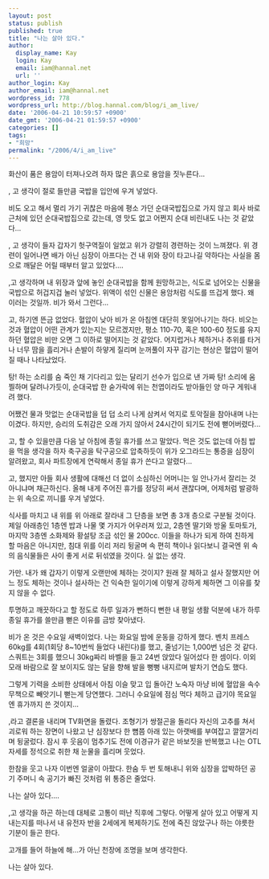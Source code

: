 ```yaml
---
layout: post
status: publish
published: true
title: "나는 살아 있다."
author:
  display_name: Kay
  login: Kay
  email: iam@hannal.net
  url: ''
author_login: Kay
author_email: iam@hannal.net
wordpress_id: 778
wordpress_url: http://blog.hannal.com/blog/i_am_live/
date: '2006-04-21 10:59:57 +0900'
date_gmt: '2006-04-21 01:59:57 +0900'
categories: []
tags:
- "희망"
permalink: "/2006/4/i_am_live"
---
```

<p>화산이 품은 용암이 터져나오려 하자 많은 흙으로 용암을 짓누른다...</p>
<p>, 고 생각이 절로 들만큼 국밥을 입안에 우겨 넣었다.</p>
<p>비도 오고 해서 멀리 가기 귀찮은 마음에 평소 가던 순대국밥집으로 가지 않고 회사 바로 근처에 있던 순대국밥집으로 갔는데, 영 맛도 없고 어쩐지 순대 비린내도 나는 것 같았다...</p>
<p>, 고 생각이 들자 갑자기 헛구역질이 일었고 위가 강렬히 경련하는 것이 느껴졌다. 위 경련이 일어나면 배가 아닌 심장이 아프다는 건 내 위와 장이 타고나길 약하다는 사실을 몸으로 깨달은 어릴 때부터 알고 있었다....</p>
<p>,고 생각하며 내 위장과 앞에 놓인 순대국밥을 함께 원망하고는, 식도로 넘어오는 신물을 국밥으로 허겁지겁 눌러 넣었다. 위액이 섞인 신물은 용암처럼 식도를 뜨겁게 했다. 왜 이러는 것일까. 비가 와서 그런다...</p>
<p>고, 하기엔 뜬금 없었다. 혈압이 낮아 비가 온 아침엔 대단히 못일어나기는 하다. 비오는 것과 혈압이 어떤 관계가 있는지는 모르겠지만, 평소 110-70, 혹은 100-60 정도를 유지하던 혈압은 비만 오면 그 이하로 떨어지는 것 같았다. 어지럽거나 체하거나 추위를 타거나 너무 땀을 흘리거나 손발이 하얗게 질리며 눈꺼풀이 자꾸 감기는 현상은 혈압이 떨어질 때나 나타났었다.</p>
<p>탕! 하는 소리를 숨 죽인 채 기다리고 있는 달리기 선수가 입으로 낸 가짜 탕! 소리에 움찔하며 달려나가듯이, 순대국밥 한 숟가락에 위는 천엽이라도 받아들인 양 마구 게워내려 했다.</p>
<p>어쨌건 물과 맛없는 순대국밥을 덥 덥 소리 나게 삼켜서 억지로 토악질을 참아내며 나는 이겼다. 하지만, 승리의 도취감은 오래 가지 않아서 24시간이 되기도 전에 뻗어버렸다...</p>
<p>고, 할 수 있을만큼 다음 날 아침에 종일 휴가를 쓰고 말았다. 먹은 것도 없는데 아침 밥을 먹을 생각을 하자 축구공을 탁구공으로 압축하듯이 위가 오그라드는 통증을 심장이 알려왔고, 회사 파트장에게 연락해서 종일 휴가 쓴다고 알렸다...</p>
<p>고, 했지만 아들 회사 생활에 대해선 더 없이 소심하신 어머니는 일 안나가서 잘리는 것 아니냐며 채근하신다. 올해 내게 주어진 휴가를 정당히 써서 괜찮다며, 어제처럼 발광하는 위 속으로 끼니를 우겨 넣었다.</p>
<p>식사를 마치고 내 위를 위 아래로 잘라내 그 단층을 보면 총 3개 층으로 구분될 것이다. 제일 아래층인 1층엔 밥과 나물 몇 가지가 어우러져 있고, 2층엔 딸기와 방울 토마토가, 마지막 3층엔 소화제와 황설탕 조금 섞인 물 200cc. 이들을 하나가 되게 하여 친하게 할 마음은 아니지만, 침대 위를 이리 저리 뒹굴며 속 편히 책이나 읽다보니 결국엔 위 속의 음식물들은 사이 좋게 서로 뒤섞였을 것이다. 실 없는 생각.</p>
<p>가만. 내가 왜 갑자기 이렇게 오랜만에 체하는 것이지? 원래 잘 체하고 설사 잘했지만 어느 정도 체하는 것이나 설사하는 건 익숙한 일이기에 이렇게 강하게 체하면 그 이유를 찾지 않을 수 없다.</p>
<p>투명하고 깨끗하다고 할 정도로 하루 일과가 뻔하디 뻔한 내 평일 생활 덕분에 내가 하루 종일 휴가를 쓸만큼 뻗은 이유를 금방 찾아냈다.</p>
<p>비가 온 것은 수요일 새벽이었다. 나는 화요일 밤에 운동을 강하게 했다. 벤치 프레스 60kg를 4회(1회당 8~10번씩 들었다 내린다)를 했고, 줄넘기는 1,000번 넘은 것 같다. 스쿼트는 3회를 했으니 30kg짜리 바벨을 들고 24번 앉았다 일어섰다 한 셈이다. 이외 모래 바람으로 잘 보이지도 않는 달을 향해 발을 뻥뻥 내지르며 발차기 연습도 했다.</p>
<p>그렇게 기력을 소비한 상태에서 아침 이슬 맞고 입 돌아간 노숙자 마냥 비에 혈압을 속수무책으로 빼앗기니 뻗는게 당연했다. 그러니 수요일에 점심 먹다 체하고 급기야 목요일엔 휴가까지 쓴 것이지...</p>
<p>,라고 결론을 내리며 TV화면을 돌렸다. 조형기가 쌍절곤을 돌리다 자신의 고추를 쳐서 괴로워 하는 장면이 나왔고 난 심장보다 한 뼘쯤 아래 있는 아랫배를 부여잡고 깔깔거리며 뒹굴렀다. 잠시 후 웃음이 멈추기도 전에 이경규가 같은 바보짓을 반복했고 나는 OTL 자세를 정석으로 취한 채 눈물을 흘리며 웃었다.</p>
<p>한참을 웃고 나자 이번엔 얼굴이 아팠다. 한숨 두 번 토해내니 위와 심장을 압박하던 공기 주머니 속 공기가 빠진 것처럼 위 통증은 줄었다.</p>
<p>나는 살아 있다....</p>
<p>,고 생각을 하곤 하는데 대체로 고통이 떠난 직후에 그렇다. 어떻게 살아 있고 어떻게 지내는지를 떠나서 내 유전자 반을 2세에게 복제하기도 전에 죽진 않았구나 하는 야릇한 기분이 들곤 한다.</p>
<p>고개를 들어 하늘에 해...가 아닌 천장에 조명을 보며 생각한다.</p>
<p>나는 살아 있다.</p>
